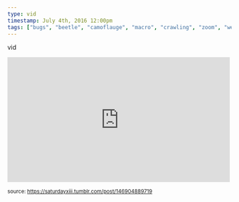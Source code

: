 ```yaml
---
type: vid
timestamp: July 4th, 2016 12:00pm
tags: ["bugs", "beetle", "camoflauge", "macro", "crawling", "zoom", "weevil", "insect", "photography"]
---
```

vid
<iframe width="500" height="281"  id="youtube_iframe" src="https://www.youtube.com/embed/zM_-XS5VIew?feature=oembed&amp;enablejsapi=1&amp;origin=http://safe.txmblr.com&amp;wmode=opaque" frameborder="0" allow="accelerometer; autoplay; clipboard-write; encrypted-media; gyroscope; picture-in-picture" allowfullscreen></iframe>
  
<small>source: https://saturdayxiii.tumblr.com/post/146904889719</small>